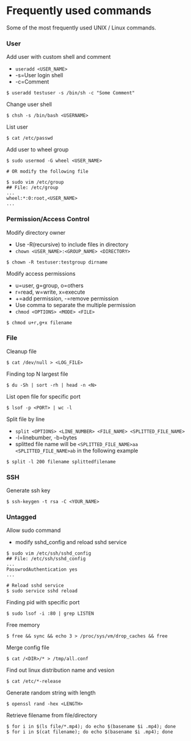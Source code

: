 # Frequently used commands

Some of the most frequently used UNIX / Linux commands.

### User

Add user with custom shell and comment

* `useradd <USER_NAME>`
* -s=User login shell
* -c=Comment

```
$ useradd testuser -s /bin/sh -c "Some Comment"
```

Change user shell

```
$ chsh -s /bin/bash <USERNAME>
```

List user

```
$ cat /etc/passwd
```

Add user to wheel group

```
$ sudo usermod -G wheel <USER_NAME>

# OR modify the following file

$ sudo vim /etc/group
## File: /etc/group
...
wheel:*:0:root,<USER_NAME>
...
```

### Permission/Access Control

Modify directory owner

* Use -R\(recursive\) to include files in directory
* `chown <USER_NAME>:<GROUP_NAME> <DIRECTORY>`

```
$ chown -R testuser:testgroup dirname
```

Modify access permissions

* u=user, g=group, o=others
* r=read, w=write, x=execute
* +=add permission, -=remove permission
* Use comma to separate the multiple permission
* `chmod <OPTIONS> <MODE> <FILE>`

```
$ chmod u+r,g+x filename
```

### File

Cleanup file

```
$ cat /dev/null > <LOG_FILE>
```

Finding top N largest file

```
$ du -Sh | sort -rh | head -n <N>
```

List open file for specific port

```
$ lsof -p <PORT> | wc -l
```

Split file by line

* `split <OPTIONS> <LINE_NUMBER> <FILE_NAME> <SPLITTED_FILE_NAME>`
* -l=linebumber, -b=bytes
* splitted file name will be `<SPLITTED_FILE_NAME>aa` `<SPLITTED_FILE_NAME>ab` in the following example

```
$ split -l 200 filename splittedfilename
```

### SSH

Generate ssh key

```
$ ssh-keygen -t rsa -C <YOUR_NAME>
```

### Untagged

Allow sudo command
- modify sshd_config and reload sshd service

```
$ sudo vim /etc/ssh/sshd_config
## File: /etc/ssh/sshd_config
...
PasswrodAuthentication yes
...

# Reload sshd service
$ sudo service sshd reload
```

Finding pid with specific port
```
$ sudo lsof -i :80 | grep LISTEN
```

Free memory
```
$ free && sync && echo 3 > /proc/sys/vm/drop_caches && free
```

Merge config file
```
$ cat /<DIR>/* > /tmp/all.conf
```

Find out linux distribution name and vesion
```
$ cat /etc/*-release
```

Generate random string with length
```
$ openssl rand -hex <LENGTH>
```

Retrieve filename from file/directory
```
$ for i in $(ls file/*.mp4); do echo $(basename $i .mp4); done
$ for i in $(cat filename); do echo $(basename $i .mp4); done
```



